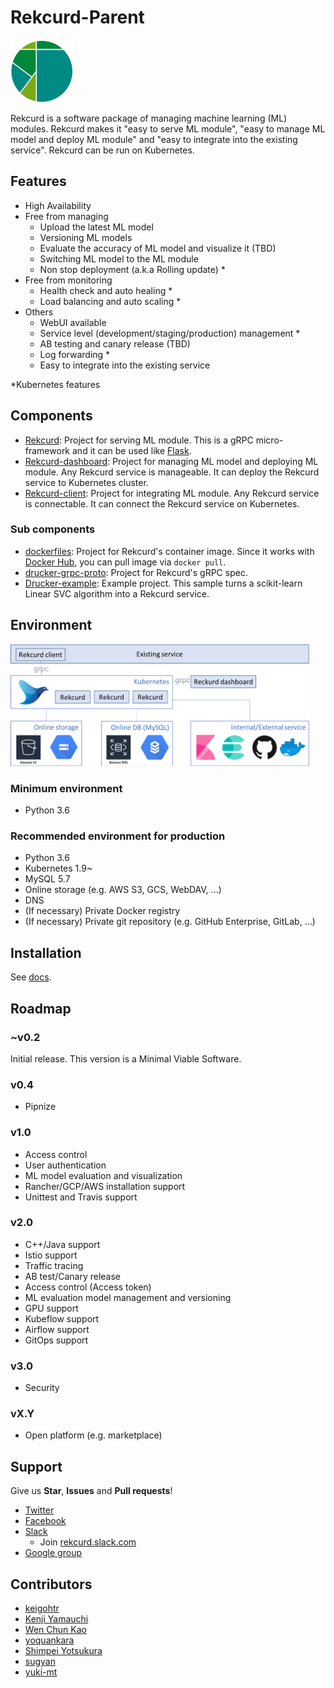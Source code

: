 # Rekcurd-Parent
<img src="./docs/img/logo.png" width="100">

Rekcurd is a software package of managing machine learning (ML) modules. Rekcurd makes it "easy to serve ML module", "easy to manage ML model and deploy ML module" and "easy to integrate into the existing service". Rekcurd can be run on Kubernetes.


## Features
- High Availability
- Free from managing
  - Upload the latest ML model
  - Versioning ML models
  - Evaluate the accuracy of ML model and visualize it (TBD)
  - Switching ML model to the ML module
  - Non stop deployment (a.k.a Rolling update) *
- Free from monitoring
  - Health check and auto healing *
  - Load balancing and auto scaling *
- Others
  - WebUI available
  - Service level (development/staging/production) management *
  - AB testing and canary release (TBD)
  - Log forwarding *
  - Easy to integrate into the existing service

*Kubernetes features


## Components
- [Rekcurd](https://github.com/rekcurd/drucker): Project for serving ML module. This is a gRPC micro-framework and it can be used like [Flask](http://flask.pocoo.org/).
- [Rekcurd-dashboard](https://github.com/rekcurd/drucker-dashboard): Project for managing ML model and deploying ML module. Any Rekcurd service is manageable. It can deploy the Rekcurd service to Kubernetes cluster.
- [Rekcurd-client](https://github.com/rekcurd/drucker-client): Project for integrating ML module. Any Rekcurd service is connectable. It can connect the Rekcurd service on Kubernetes.

### Sub components
- [dockerfiles](https://github.com/rekcurd/dockerfiles): Project for Rekcurd's container image. Since it works with [Docker Hub](https://hub.docker.com/r/rekcurd/rekcurd), you can pull image via `docker pull`.
- [drucker-grpc-proto](https://github.com/rekcurd/drucker-grpc-proto): Project for Rekcurd's gRPC spec.
- [Drucker-example](https://github.com/rekcurd/drucker-example): Example project. This sample turns a scikit-learn Linear SVC algorithm into a Rekcurd service.


## Environment
<img src="./docs/img/architecture.png" width="480">

### Minimum environment
- Python 3.6

### Recommended environment for production
- Python 3.6
- Kubernetes 1.9~
- MySQL 5.7
- Online storage (e.g. AWS S3, GCS, WebDAV, ...)
- DNS
- (If necessary) Private Docker registry
- (If necessary) Private git repository (e.g. GitHub Enterprise, GitLab, ...)


## Installation
See [docs](./docs/).


## Roadmap
### ~v0.2
Initial release. This version is a Minimal Viable Software.

### v0.4
- Pipnize

### v1.0
- Access control
- User authentication
- ML model evaluation and visualization
- Rancher/GCP/AWS installation support
- Unittest and Travis support

### v2.0
- C++/Java support
- Istio support
- Traffic tracing
- AB test/Canary release
- Access control (Access token)
- ML evaluation model management and versioning
- GPU support
- Kubeflow support
- Airflow support
- GitOps support

### v3.0
- Security

### vX.Y
- Open platform (e.g. marketplace)


## Support
Give us **Star**, **Issues** and **Pull requests**!

- [Twitter](https://twitter.com/rekcurd)
- [Facebook](https://www.facebook.com/rekcurd/)
- [Slack](https://rekcurd.slack.com/)
  - Join [rekcurd.slack.com](https://join.slack.com/t/rekcurd/shared_invite/enQtNTA4NDU3ODAzMzgwLTVhNWYyMTUwOTQ2NGZjMzAzNzYzNTZlZDYzY2ViMjVlOWExY2EwYmRlMDhhMDE3ZmNlNGE2Nzk4NTYzZjAwOTM)
- [Google group](https://groups.google.com/forum/?hl=ja#!forum/rekcurd-dev)

## Contributors
- [keigohtr](https://github.com/keigohtr)
- [Kenji Yamauchi](https://github.com/yustoris)
- [Wen Chun Kao](https://github.com/jkw552403)
- [yoquankara](https://github.com/yoquankara)
- [Shimpei Yotsukura](https://github.com/shimpei-yotsukura)
- [sugyan](https://github.com/sugyan)
- [yuki-mt](https://github.com/yuki-mt)
